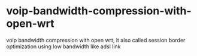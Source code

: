 voip-bandwidth-compression-with-open-wrt
========================================

voip bandwidth compression with open wrt, it also called session border optimization using low bandwidth like adsl link
